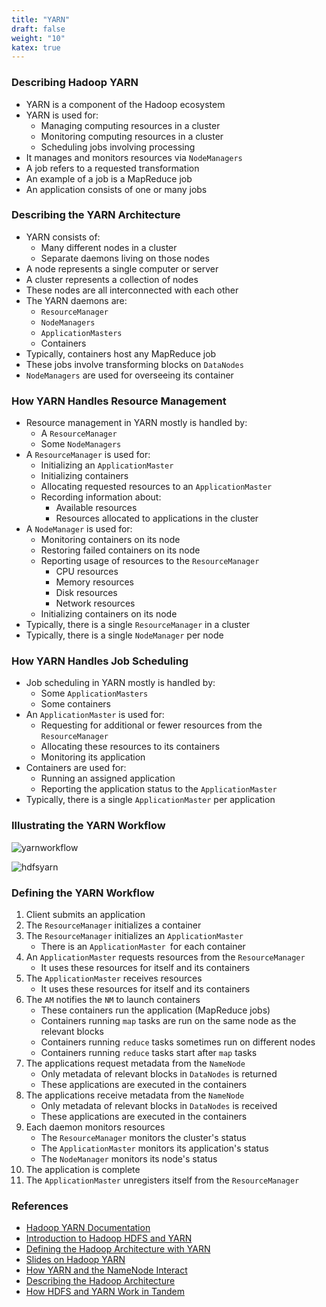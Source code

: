 ```yaml
---
title: "YARN"
draft: false
weight: "10"
katex: true
---
```


### Describing Hadoop YARN
- YARN is a component of the Hadoop ecosystem
- YARN is used for:
	- Managing computing resources in a cluster
	- Monitoring computing resources in a cluster
	- Scheduling jobs involving processing
- It manages and monitors resources via `NodeManagers`
- A job refers to a requested transformation
- An example of a job is a MapReduce job
- An application consists of one or many jobs

### Describing the YARN Architecture
- YARN consists of:
	- Many different nodes in a cluster
	- Separate daemons living on those nodes
- A node represents a single computer or server
- A cluster represents a collection of nodes
- These nodes are all interconnected with each other
- The YARN daemons are:
	- `ResourceManager`
	- `NodeManagers`
	- `ApplicationMasters`
	- Containers
- Typically, containers host any MapReduce job
- These jobs involve transforming blocks on `DataNodes`
- `NodeManagers` are used for overseeing its container

### How YARN Handles Resource Management
- Resource management in YARN mostly is handled by:
	- A `ResourceManager`
	- Some `NodeManagers`
- A `ResourceManager` is used for:
	- Initializing an `ApplicationMaster`
	- Initializing containers
	- Allocating requested resources to an `ApplicationMaster`
	- Recording information about:
		- Available resources
		- Resources allocated to applications in the cluster
- A `NodeManager` is used for:
	- Monitoring containers on its node
	- Restoring failed containers on its node
	- Reporting usage of resources to the `ResourceManager`
		- CPU resources
		- Memory resources
		- Disk resources
		- Network resources
	- Initializing containers on its node
- Typically, there is a single `ResourceManager` in a cluster
- Typically, there is a single `NodeManager` per node

### How YARN Handles Job Scheduling
- Job scheduling in YARN mostly is handled by:
	- Some `ApplicationMasters`
	- Some containers
- An `ApplicationMaster` is used for:
	- Requesting for additional or fewer resources from the `ResourceManager`
	- Allocating these resources to its containers
	- Monitoring its application
- Containers are used for:
	- Running an assigned application
	- Reporting the application status to the `ApplicationMaster`
- Typically, there is a single `ApplicationMaster` per application

### Illustrating the YARN Workflow

![yarnworkflow](/img/yarn.gif)

![hdfsyarn](/img/hdfsyarn.jpg)

### Defining the YARN Workflow
1. Client submits an application
2. The `ResourceManager` initializes a container
3. The `ResourceManager` initializes an `ApplicationMaster`
	- There is an `ApplicationMaster `for each container
4. An `ApplicationMaster` requests resources from the `ResourceManager`
	- It uses these resources for itself and its containers
5. The `ApplicationMaster` receives resources
	- It uses these resources for itself and its containers
6. The `AM` notifies the `NM` to launch containers
	- These containers run the application (MapReduce jobs)
	- Containers running `map` tasks are run on the same node as the relevant blocks
	- Containers running `reduce` tasks sometimes run on different nodes
	- Containers running `reduce` tasks start after `map` tasks
7. The applications request metadata from the `NameNode`
	- Only metadata of relevant blocks in `DataNodes` is returned
	- These applications are executed in the containers
8. The applications receive metadata from the `NameNode`
	- Only metadata of relevant blocks in `DataNodes` is received
	- These applications are executed in the containers
9. Each daemon monitors resources
	- The `ResourceManager` monitors the cluster's status
	- The `ApplicationMaster` monitors its application's status
	- The `NodeManager` monitors its node's status
10. The application is complete
11. The `ApplicationMaster` unregisters itself from the `ResourceManager`

### References
- [Hadoop YARN Documentation](https://hadoop.apache.org/docs/current/hadoop-yarn/hadoop-yarn-site/YARN.html)
- [Introduction to Hadoop HDFS and YARN](https://docs.portworx.com/install-with-other/docker/stateful-applications/hadoopandhdfs/#introduction)
- [Defining the Hadoop Architecture with YARN](https://www.datadoghq.com/blog/hadoop-architecture-overview/#hdfs-architecture)
- [Slides on Hadoop YARN](https://www.slideshare.net/cloudera/introduction-to-yarn-and-mapreduce-2)
- [How YARN and the NameNode Interact](https://stackoverflow.com/a/50794483/12777044)
- [Describing the Hadoop Architecture](https://www.geeksforgeeks.org/hadoop-yarn-architecture/)
- [How HDFS and YARN Work in Tandem](https://community.cloudera.com/t5/Community-Articles/Understanding-basics-of-HDFS-and-YARN/ta-p/248860)
